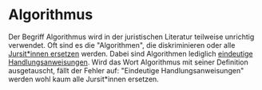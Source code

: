 # Algorithmus
Der Begriff Algorithmus wird in der juristischen Literatur teilweise unrichtig verwendet. Oft sind es die "Algorithmen", die diskriminieren oder alle [Jursit*innen ersetzen](https://www.deutschlandfunk.de/digitalisierung-in-der-justiz-wie-algorithmen-juristen.724.de.html?dram:article_id=450642) werden. Dabei sind Algorithmen lediglich [eindeutige Handlungsanweisungen](https://de.wikipedia.org/wiki/Algorithmus). Wird das Wort Algorithmus mit seiner Definition ausgetauscht, fällt der Fehler auf: "Eindeutige Handlungsanweisungen" werden wohl kaum alle Jursit*innen ersetzen.
